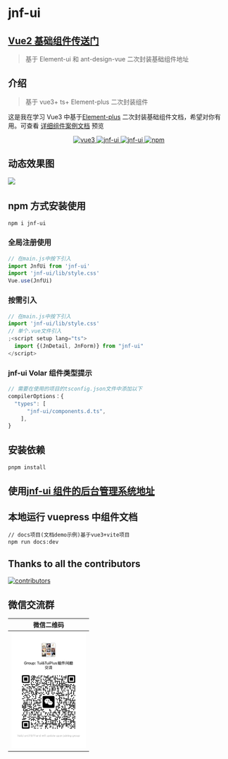 <!--
 * @Author: yangyu 1431330771@qq.com
 * @Date: 2023-09-04 23:53:52
 * @LastEditors: yangyu 1431330771@qq.com
 * @LastEditTime: 2023-09-28 09:40:12
 * @FilePath: \jnf-ui-master\README.md
 * @Description: 这是默认设置,请设置`customMade`, 打开koroFileHeader查看配置 进行设置: https://github.com/OBKoro1/koro1FileHeader/wiki/%E9%85%8D%E7%BD%AE
-->

# jnf-ui

## [Vue2 基础组件传送门](https://github.com/wocwin/t-ui)

> 基于 Element-ui 和 ant-design-vue 二次封装基础组件地址

## 介绍

> 基于 vue3+ ts+ Element-plus 二次封装组件

这是我在学习 Vue3 中基于[Element-plus](https://element-plus.org/zh-CN/) 二次封装基础组件文档，希望对你有用。可查看 [详细组件案例文档](https://wocwin.github.io/jnf-ui/) 预览

<p align="center">
  <a href="https://github.com/vuejs/vue" target="_blank">
    <img src="https://img.shields.io/badge/vue-3.2.36-brightgreen.svg" alt="vue3">
  </a>
  <a href="https://gitee.com/wocwin/jnf-ui/stargazers" target="_blank">
    <img src="https://gitee.com/wocwin/jnf-ui/badge/star.svg?theme=dark" alt="jnf-ui">
  </a>
   <a href="https://github.com/wocwin/jnf-ui/stargazers" target="_blank">
    <img src="https://img.shields.io/github/stars/wocwin/jnf-ui.svg" alt="jnf-ui">
  </a>
   <a href="https://www.npmjs.com/package/@wocwin/jnf-ui" target="_blank">
      <img alt="npm" src="https://img.shields.io/npm/v/@wocwin/jnf-ui.svg" />
    </a>
</p>

## 动态效果图

<img src="./README_GIF/TuiPlus__demo.gif">

## npm 方式安装使用

```shell
npm i jnf-ui
```

### 全局注册使用

```js
// 在main.js中按下引入
import JnfUi from 'jnf-ui'
import 'jnf-ui/lib/style.css'
Vue.use(JnfUi)
```

### 按需引入

```js
// 在main.js中按下引入
import 'jnf-ui/lib/style.css'
// 单个.vue文件引入
;<script setup lang="ts">
  import {(JnDetail, JnForm)} from "jnf-ui"
</script>
```

### jnf-ui Volar 组件类型提示

```js
// 需要在使用的项目的tsconfig.json文件中添加以下
compilerOptions：{
  "types": [
      "jnf-ui/components.d.ts",
    ],
}

```

## 安装依赖

```shell
pnpm install

```

## 使用[jnf-ui 组件的后台管理系统地址](https://github.com/wocwin/wocwin-admin)

## 本地运行 vuepress 中组件文档

```shell
// docs项目(文档demo示例)基于vue3+vite项目
npm run docs:dev

```

## Thanks to all the contributors

<a href="https://github.com/wocwin/jnf-ui/graphs/contributors">
  <img src="https://contrib.rocks/image?repo=wocwin/jnf-ui" alt="contributors" />
</a>

## 微信交流群

|                微信二维码                 |
| :---------------------------------------: |
| <img src="./public/weixin.jpg" width=170> |
